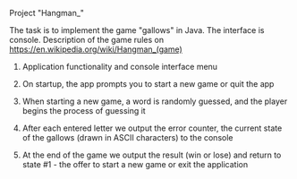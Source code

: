 
Project "Hangman_"

The task is to implement the game "gallows" in Java. The interface is console. Description of the game rules on https://en.wikipedia.org/wiki/Hangman_(game)

1. Application functionality and console interface menu

2. On startup, the app prompts you to start a new game or quit the app

3. When starting a new game, a word is randomly guessed, and the player begins the process of guessing it

4. After each entered letter we output the error counter, the current state of the gallows (drawn in ASCII characters) to the console

5. At the end of the game we output the result (win or lose) and return to state #1 - the offer to start a new game or exit the application